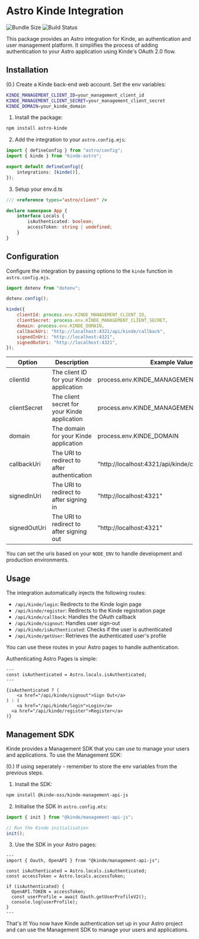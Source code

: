 # Astro Kinde Integration

![Bundle Size](https://img.shields.io/badge/bundle%20size-70KB-brightgreen)
![Build Status](https://img.shields.io/badge/build-passing-brightgreen)

This package provides an Astro integration for Kinde, an authentication and user management platform. It simplifies the process of adding authentication to your Astro application using Kinde's OAuth 2.0 flow.

## Installation

(0.) Create a Kinde back-end web account. Set the env variables:

```bash
KINDE_MANAGEMENT_CLIENT_ID=your_management_client_id
KINDE_MANAGEMENT_CLIENT_SECRET=your_management_client_secret
KINDE_DOMAIN=your_kinde_domain
```

1. Install the package:

```bash
npm install astro-kinde
```

2. Add the integration to your `astro.config.mjs`:

```ts
import { defineConfig } from "astro/config";
import { kinde } from "kinde-astro";

export default defineConfig({
    integrations: [kinde()],
});
```

3. Setup your env.d.ts

```ts
/// <reference types="astro/client" />

declare namespace App {
    interface Locals {
        isAuthenticated: boolean;
        accessToken: string | undefined;
    }
}
```

## Configuration

Configure the integration by passing options to the `kinde` function in `astro.config.mjs`.

```js
import dotenv from "dotenv";

dotenv.config();

kinde({
    clientId: process.env.KINDE_MANAGEMENT_CLIENT_ID,
    clientSecret: process.env.KINDE_MANAGEMENT_CLIENT_SECRET,
    domain: process.env.KINDE_DOMAIN,
    callbackUri: "http://localhost:4321/api/kinde/callback",
    signedInUri: "http://localhost:4321",
    signedOutUri: "http://localhost:4321",
});
```

| Option       | Description                                  | Example Value                              |
| ------------ | -------------------------------------------- | ------------------------------------------ |
| clientId     | The client ID for your Kinde application     | process.env.KINDE_MANAGEMENT_CLIENT_ID     |
| clientSecret | The client secret for your Kinde application | process.env.KINDE_MANAGEMENT_CLIENT_SECRET |
| domain       | The domain for your Kinde application        | process.env.KINDE_DOMAIN                   |
| callbackUri  | The URI to redirect to after authentication  | "http://localhost:4321/api/kinde/callback" |
| signedInUri  | The URI to redirect to after signing in      | "http://localhost:4321"                    |
| signedOutUri | The URI to redirect to after signing out     | "http://localhost:4321"                    |

You can set the uris based on your `NODE_ENV` to handle development and production environments.

## Usage

The integration automatically injects the following routes:

-   `/api/kinde/login`: Redirects to the Kinde login page
-   `/api/kinde/register`: Redirects to the Kinde registration page
-   `/api/kinde/callback`: Handles the OAuth callback
-   `/api/kinde/signout`: Handles user sign-out
-   `/api/kinde/isAuthenticated`: Checks if the user is authenticated
-   `/api/kinde/getUser`: Retrieves the authenticated user's profile

You can use these routes in your Astro pages to handle authentication.

Authenticating Astro Pages is simple:

```astro
---
const isAuthenticated = Astro.locals.isAuthenticated;
---

{isAuthenticated ? (
	<a href="/api/kinde/signout">Sign Out</a>
) : (
	<a href="/api/kinde/login">Login</a>
  <a href="/api/kinde/register">Register</a>
)}
```

## Management SDK

Kinde provides a Management SDK that you can use to manage your users and applications.
To use the Management SDK:

(0.) If using seperately - remember to store the env variables from the previous steps.

1. Install the SDK:

```bash
npm install @kinde-oss/kinde-management-api-js
```

2. Initialise the SDK in `astro.config.mts`:

```ts
import { init } from "@kinde/management-api-js";

// Run the Kinde initialisation
init();
```

3. Use the SDK in your Astro pages:

```astro
---
import { Oauth, OpenAPI } from "@kinde/management-api-js";

const isAuthenticated = Astro.locals.isAuthenticated;
const accessToken = Astro.locals.accessToken;

if (isAuthenticated) {
  OpenAPI.TOKEN = accessToken;
  const userProfile = await Oauth.getUserProfileV2();
  console.log(userProfile);
}
---
```

That's it! You now have Kinde authentication set up in your Astro project and can use the Management SDK to manage your users and applications.
